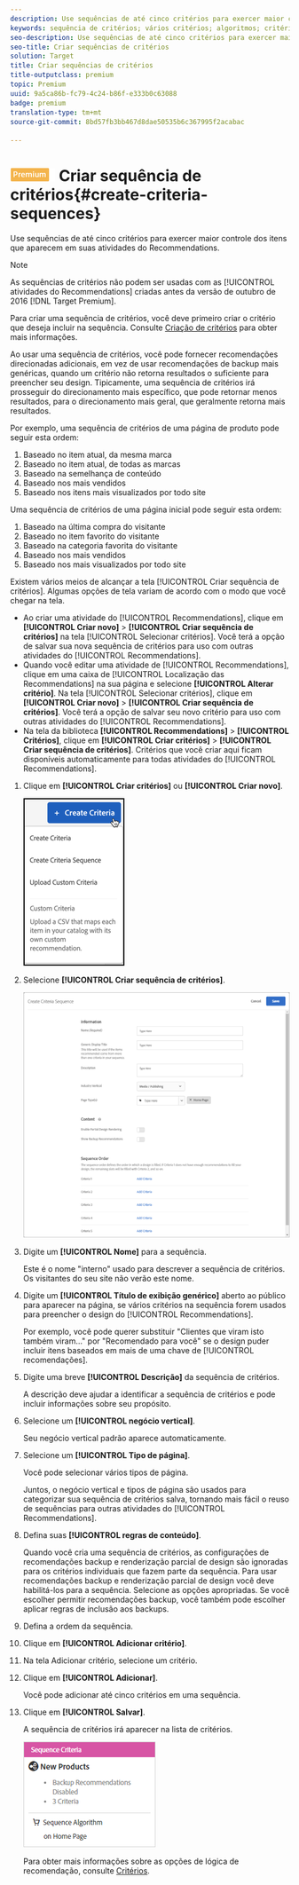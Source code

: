 ```yaml
---
description: Use sequências de até cinco critérios para exercer maior controle dos itens que aparecem em suas atividades do Recommendations.
keywords: sequência de critérios; vários critérios; algoritmos; critérios; critérios de recomendações
seo-description: Use sequências de até cinco critérios para exercer maior controle dos itens que aparecem em suas atividades do Recommendations.
seo-title: Criar sequências de critérios
solution: Target
title: Criar sequências de critérios
title-outputclass: premium
topic: Premium
uuid: 9a5ca86b-fc79-4c24-b86f-e333b0c63088
badge: premium
translation-type: tm+mt
source-git-commit: 8bd57fb3bb467d8dae50535b6c367995f2acabac

---
```



# ![PREMIUM](/help/assets/premium.png) Criar sequência de critérios{#create-criteria-sequences}

Use sequências de até cinco critérios para exercer maior controle dos itens que aparecem em suas atividades do Recommendations.

>[!NOTE]
>
>As sequências de critérios não podem ser usadas com as [!UICONTROL atividades do Recommendations] criadas antes da versão de outubro de 2016 [!DNL Target Premium].

Para criar uma sequência de critérios, você deve primeiro criar o critério que deseja incluir na sequência. Consulte [Criação de critérios](../../c-recommendations/c-algorithms/create-new-algorithm.md#task_8A9CB465F28D44899F69F38AD27352FE) para obter mais informações.

Ao usar uma sequência de critérios, você pode fornecer recomendações direcionadas adicionais, em vez de usar recomendações de backup mais genéricas, quando um critério não retorna resultados o suficiente para preencher seu design. Tipicamente, uma sequência de critérios irá prosseguir do direcionamento mais específico, que pode retornar menos resultados, para o direcionamento mais geral, que geralmente retorna mais resultados.

Por exemplo, uma sequência de critérios de uma página de produto pode seguir esta ordem:

1. Baseado no item atual, da mesma marca
1. Baseado no item atual, de todas as marcas
1. Baseado na semelhança de conteúdo
1. Baseado nos mais vendidos
1. Baseado nos itens mais visualizados por todo site

Uma sequência de critérios de uma página inicial pode seguir esta ordem:

1. Baseado na última compra do visitante
1. Baseado no item favorito do visitante
1. Baseado na categoria favorita do visitante
1. Baseado nos mais vendidos
1. Baseado nos mais visualizados por todo site

Existem vários meios de alcançar a tela [!UICONTROL Criar sequência de critérios]. Algumas opções de tela variam de acordo com o modo que você chegar na tela.

* Ao criar uma atividade do [!UICONTROL Recommendations], clique em **[!UICONTROL Criar novo]** &gt; **[!UICONTROL Criar sequência de critérios]** na tela [!UICONTROL Selecionar critérios]. Você terá a opção de salvar sua nova sequência de critérios para uso com outras atividades do [!UICONTROL Recommendations].
* Quando você editar uma atividade de [!UICONTROL Recommendations], clique em uma caixa de [!UICONTROL Localização das Recommendations] na sua página e selecione **[!UICONTROL Alterar critério]**. Na tela [!UICONTROL Selecionar critérios], clique em **[!UICONTROL Criar novo]** &gt; **[!UICONTROL Criar sequência de critérios]**. Você terá a opção de salvar seu novo critério para uso com outras atividades do [!UICONTROL Recommendations].
* Na tela da biblioteca **[!UICONTROL Recommendations]** &gt; **[!UICONTROL Critérios]**, clique em **[!UICONTROL Criar critérios]** &gt; **[!UICONTROL Criar sequência de critérios]**. Critérios que você criar aqui ficam disponíveis automaticamente para todas atividades do [!UICONTROL Recommendations].

1. Clique em **[!UICONTROL Criar critérios]** ou **[!UICONTROL Criar novo]**.

   ![Criar novos critérios](/help/c-recommendations/c-algorithms/assets/button_CreateCriteria_new.png)

1. Selecione **[!UICONTROL Criar sequência de critérios]**.

   ![](assets/CreateCriteriaSequence.png)

1. Digite um **[!UICONTROL Nome]** para a sequência.

   Este é o nome "interno" usado para descrever a sequência de critérios. Os visitantes do seu site não verão este nome.
1. Digite um **[!UICONTROL Título de exibição genérico]** aberto ao público para aparecer na página, se vários critérios na sequência forem usados para preencher o design do [!UICONTROL Recommendations].

   Por exemplo, você pode querer substituir "Clientes que viram isto também viram..." por "Recomendado para você" se o design puder incluir itens baseados em mais de uma chave de [!UICONTROL recomendações].
1. Digite uma breve **[!UICONTROL Descrição]** da sequência de critérios.

   A descrição deve ajudar a identificar a sequência de critérios e pode incluir informações sobre seu propósito.
1. Selecione um **[!UICONTROL negócio vertical]**.

   Seu negócio vertical padrão aparece automaticamente.
1. Selecione um **[!UICONTROL Tipo de página]**.

   Você pode selecionar vários tipos de página.

   Juntos, o negócio vertical e tipos de página são usados para categorizar sua sequência de critérios salva, tornando mais fácil o reuso de sequências para outras atividades do [!UICONTROL Recommendations].
1. Defina suas **[!UICONTROL regras de conteúdo]**.

   Quando você cria uma sequência de critérios, as configurações de recomendações backup e renderização parcial de design são ignoradas para os critérios individuais que fazem parte da sequência. Para usar recomendações backup e renderização parcial de design você deve habilitá-los para a sequência. Selecione as opções apropriadas. Se você escolher permitir recomendações backup, você também pode escolher aplicar regras de inclusão aos backups.
1. Defina a ordem da sequência.

1. Clique em **[!UICONTROL Adicionar critério]**.
1. Na tela Adicionar critério, selecione um critério.
1. Clique em **[!UICONTROL Adicionar]**.

   Você pode adicionar até cinco critérios em uma sequência.
1. Clique em **[!UICONTROL Salvar]**.

   A sequência de critérios irá aparecer na lista de critérios.

   ![](assets/CriteriaSequenceCard.png)

   Para obter mais informações sobre as opções de lógica de recomendação, consulte [Critérios](../../c-recommendations/c-algorithms/algorithms.md#concept_4BD01DC437F543C0A13621C93A302750).
